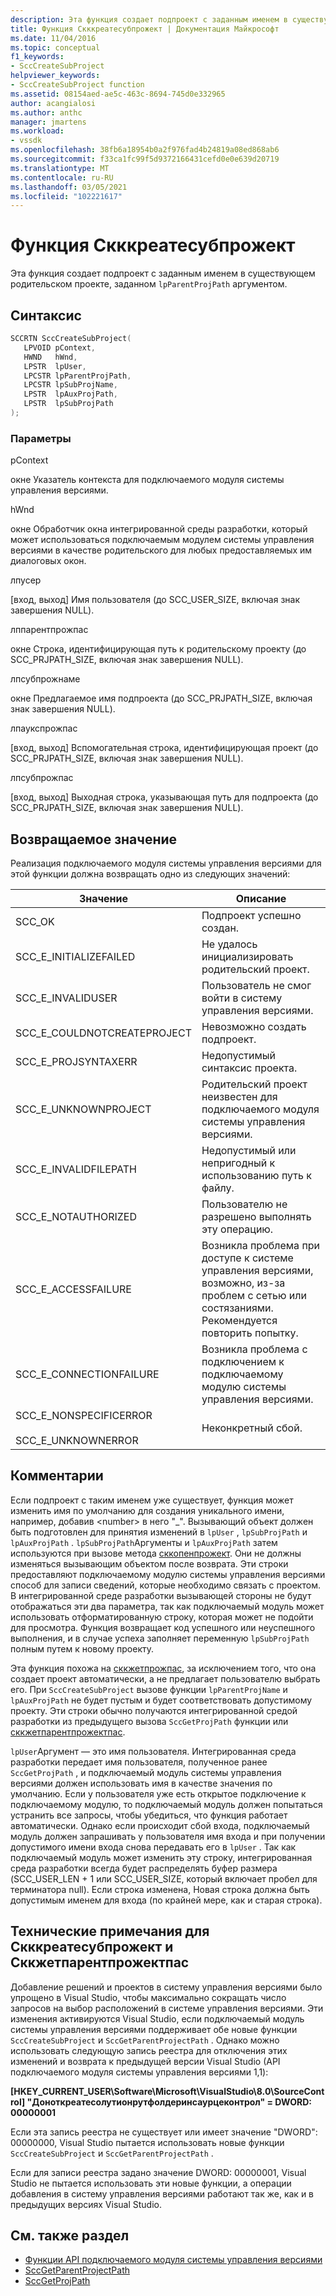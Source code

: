 ```yaml
---
description: Эта функция создает подпроект с заданным именем в существующем родительском проекте, указанном аргументом Лппарентпрожпас.
title: Функция Скккреатесубпрожект | Документация Майкрософт
ms.date: 11/04/2016
ms.topic: conceptual
f1_keywords:
- SccCreateSubProject
helpviewer_keywords:
- SccCreateSubProject function
ms.assetid: 08154aed-ae5c-463c-8694-745d0e332965
author: acangialosi
ms.author: anthc
manager: jmartens
ms.workload:
- vssdk
ms.openlocfilehash: 38fb6a18954b0a2f976fad4b24819a08ed868ab6
ms.sourcegitcommit: f33ca1fc99f5d9372166431cefd0e0e639d20719
ms.translationtype: MT
ms.contentlocale: ru-RU
ms.lasthandoff: 03/05/2021
ms.locfileid: "102221617"
---
```

# <a name="scccreatesubproject-function"></a>Функция Скккреатесубпрожект
Эта функция создает подпроект с заданным именем в существующем родительском проекте, заданном `lpParentProjPath` аргументом.

## <a name="syntax"></a>Синтаксис

```cpp
SCCRTN SccCreateSubProject(
   LPVOID pContext,
   HWND   hWnd,
   LPSTR  lpUser,
   LPCSTR lpParentProjPath,
   LPCSTR lpSubProjName,
   LPSTR  lpAuxProjPath,
   LPSTR  lpSubProjPath
);
```

### <a name="parameters"></a>Параметры
 pContext

окне Указатель контекста для подключаемого модуля системы управления версиями.

 hWnd

окне Обработчик окна интегрированной среды разработки, который может использоваться подключаемым модулем системы управления версиями в качестве родительского для любых предоставляемых им диалоговых окон.

 лпусер

[вход, выход] Имя пользователя (до SCC_USER_SIZE, включая знак завершения NULL).

 лппарентпрожпас

окне Строка, идентифицирующая путь к родительскому проекту (до SCC_PRJPATH_SIZE, включая знак завершения NULL).

 лпсубпрожнаме

окне Предлагаемое имя подпроекта (до SCC_PRJPATH_SIZE, включая знак завершения NULL).

 лпаукспрожпас

[вход, выход] Вспомогательная строка, идентифицирующая проект (до SCC_PRJPATH_SIZE, включая знак завершения NULL).

 лпсубпрожпас

[вход, выход] Выходная строка, указывающая путь для подпроекта (до SCC_PRJPATH_SIZE, включая знак завершения NULL).

## <a name="return-value"></a>Возвращаемое значение
 Реализация подключаемого модуля системы управления версиями для этой функции должна возвращать одно из следующих значений:

|Значение|Описание|
|-----------|-----------------|
|SCC_OK|Подпроект успешно создан.|
|SCC_E_INITIALIZEFAILED|Не удалось инициализировать родительский проект.|
|SCC_E_INVALIDUSER|Пользователь не смог войти в систему управления версиями.|
|SCC_E_COULDNOTCREATEPROJECT|Невозможно создать подпроект.|
|SCC_E_PROJSYNTAXERR|Недопустимый синтаксис проекта.|
|SCC_E_UNKNOWNPROJECT|Родительский проект неизвестен для подключаемого модуля системы управления версиями.|
|SCC_E_INVALIDFILEPATH|Недопустимый или непригодный к использованию путь к файлу.|
|SCC_E_NOTAUTHORIZED|Пользователю не разрешено выполнять эту операцию.|
|SCC_E_ACCESSFAILURE|Возникла проблема при доступе к системе управления версиями, возможно, из-за проблем с сетью или состязаниями. Рекомендуется повторить попытку.|
|SCC_E_CONNECTIONFAILURE|Возникла проблема с подключением к подключаемому модулю системы управления версиями.|
|SCC_E_NONSPECIFICERROR<br /><br /> SCC_E_UNKNOWNERROR|Неконкретный сбой.|

## <a name="remarks"></a>Комментарии
 Если подпроект с таким именем уже существует, функция может изменить имя по умолчанию для создания уникального имени, например, добавив \<number> в него "_". Вызывающий объект должен быть подготовлен для принятия изменений в `lpUser` , `lpSubProjPath` и `lpAuxProjPath` . `lpSubProjPath`Аргументы и `lpAuxProjPath` затем используются при вызове метода [сккопенпрожект](../extensibility/sccopenproject-function.md). Они не должны изменяться вызывающим объектом после возврата. Эти строки предоставляют подключаемому модулю системы управления версиями способ для записи сведений, которые необходимо связать с проектом. В интегрированной среде разработки вызывающей стороны не будут отображаться эти два параметра, так как подключаемый модуль может использовать отформатированную строку, которая может не подойти для просмотра. Функция возвращает код успешного или неуспешного выполнения, и в случае успеха заполняет переменную `lpSubProjPath` полным путем к новому проекту.

 Эта функция похожа на [сккжетпрожпас](../extensibility/sccgetprojpath-function.md), за исключением того, что она создает проект автоматически, а не предлагает пользователю выбрать его. При `SccCreateSubProject` вызове функции `lpParentProjName` и `lpAuxProjPath` не будет пустым и будет соответствовать допустимому проекту. Эти строки обычно получаются интегрированной средой разработки из предыдущего вызова `SccGetProjPath` функции или [сккжетпарентпрожектпас](../extensibility/sccgetparentprojectpath-function.md).

 `lpUser`Аргумент — это имя пользователя. Интегрированная среда разработки передает имя пользователя, полученное ранее `SccGetProjPath` , и подключаемый модуль системы управления версиями должен использовать имя в качестве значения по умолчанию. Если у пользователя уже есть открытое подключение к подключаемому модулю, то подключаемый модуль должен попытаться устранить все запросы, чтобы убедиться, что функция работает автоматически. Однако если происходит сбой входа, подключаемый модуль должен запрашивать у пользователя имя входа и при получении допустимого имени входа снова передавать его в `lpUser` . Так как подключаемый модуль может изменить эту строку, интегрированная среда разработки всегда будет распределять буфер размера (SCC_USER_LEN + 1 или SCC_USER_SIZE, который включает пробел для терминатора null). Если строка изменена, Новая строка должна быть допустимым именем для входа (по крайней мере, как и старая строка).

## <a name="technical-notes-for-scccreatesubproject-and-sccgetparentprojectpath"></a>Технические примечания для Скккреатесубпрожект и Сккжетпарентпрожектпас
 Добавление решений и проектов в систему управления версиями было упрощено в Visual Studio, чтобы максимально сокращать число запросов на выбор расположений в системе управления версиями. Эти изменения активируются Visual Studio, если подключаемый модуль системы управления версиями поддерживает обе новые функции `SccCreateSubProject` и `SccGetParentProjectPath` . Однако можно использовать следующую запись реестра для отключения этих изменений и возврата к предыдущей версии Visual Studio (API подключаемого модуля системы управления версиями 1,1):

 **[HKEY_CURRENT_USER\Software\Microsoft\VisualStudio\8.0\SourceControl] "Доноткреатесолутионрутфолдеринсаурцеконтрол" = DWORD: 00000001**

 Если эта запись реестра не существует или имеет значение "DWORD": 00000000, Visual Studio пытается использовать новые функции `SccCreateSubProject` и `SccGetParentProjectPath` .

 Если для записи реестра задано значение DWORD: 00000001, Visual Studio не пытается использовать эти новые функции, а операции добавления в систему управления версиями работают так же, как и в предыдущих версиях Visual Studio.

## <a name="see-also"></a>См. также раздел
- [Функции API подключаемого модуля системы управления версиями](../extensibility/source-control-plug-in-api-functions.md)
- [SccGetParentProjectPath](../extensibility/sccgetparentprojectpath-function.md)
- [SccGetProjPath](../extensibility/sccgetprojpath-function.md)
